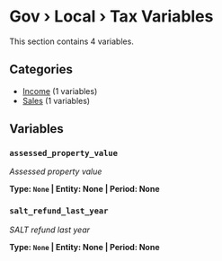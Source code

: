# Gov › Local › Tax Variables

This section contains 4 variables.

## Categories

- [Income](income/index.md) (1 variables)
- [Sales](sales/index.md) (1 variables)

## Variables

### `assessed_property_value`
*Assessed property value*

**Type: `None` | Entity: None | Period: None**

### `salt_refund_last_year`
*SALT refund last year*

**Type: `None` | Entity: None | Period: None**
